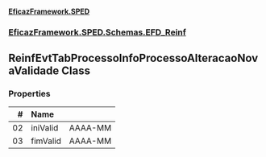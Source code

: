 #### [EficazFramework.SPED](EficazFrameworkSPED.md 'EficazFramework SPED')
### [EficazFramework.SPED.Schemas.EFD_Reinf](EficazFramework.SPED.Schemas.EFD_Reinf.md 'EficazFramework.SPED.Schemas.EFD_Reinf')

## ReinfEvtTabProcessoInfoProcessoAlteracaoNovaValidade Class
### Properties

| # | Name | |
| ---: | :--- | :--- |
| 02 | iniValid | AAAA-MM |
| 03 | fimValid | AAAA-MM |
